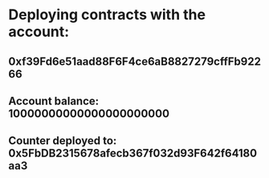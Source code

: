 # Deploying contracts with the account: 
## 0xf39Fd6e51aad88F6F4ce6aB8827279cffFb92266
## Account balance: 10000000000000000000000
## Counter deployed to: 0x5FbDB2315678afecb367f032d93F642f64180aa3
